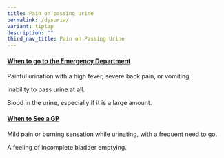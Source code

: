 ```yaml
---
title: Pain on passing urine
permalink: /dysuria/
variant: tiptap
description: ""
third_nav_title: Pain on Passing Urine
---
```

<h4><strong><u>When to go to the Emergency Department</u></strong></h4>
<p></p>
<p>Painful urination with a high fever, severe back pain, or vomiting.</p>
<p></p>
<p>Inability to pass urine at all.</p>
<p></p>
<p>Blood in the urine, especially if it is a large amount.</p>
<p></p>
<p></p>
<h4><strong><u>When to See a GP</u></strong></h4>
<p></p>
<p>Mild pain or burning sensation while urinating, with a frequent need to
go.</p>
<p></p>
<p>A feeling of incomplete bladder emptying.</p>
<p></p>